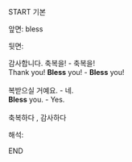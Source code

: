 START
기본

앞면:
bless


뒷면:
<div><div>감사합니다. 축복을! - 축복을!</div></div><div>Thank you! <strong>Bless</strong> you! - <strong>Bless</strong> you!<br><br><div><div>복받으실 거예요. - 네.</div></div><div><strong>Bless</strong> you. - Yes.<br><br>축복하다 , 감사하다</div></div>


해석:

END